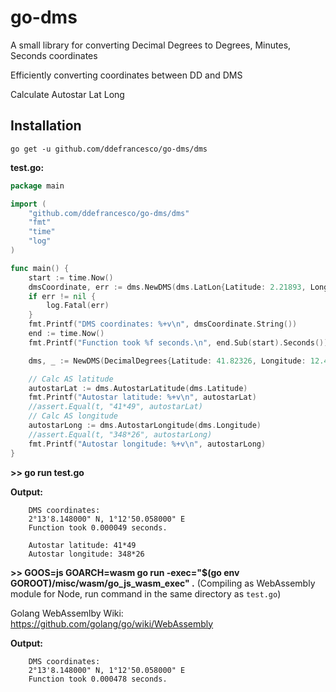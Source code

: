 # go-dms
A small library for converting Decimal Degrees to Degrees, Minutes, Seconds coordinates

Efficiently converting coordinates between DD and DMS

Calculate Autostar Lat Long

## Installation

`go get -u github.com/ddefrancesco/go-dms/dms`

**test.go:**
```go
package main

import (
    "github.com/ddefrancesco/go-dms/dms"
    "fmt"
    "time"
    "log"
)

func main() {
    start := time.Now()
    dmsCoordinate, err := dms.NewDMS(dms.LatLon{Latitude: 2.21893, Longitude: 1.213905})
    if err != nil {
        log.Fatal(err)
    }
    fmt.Printf("DMS coordinates: %+v\n", dmsCoordinate.String()) 
    end := time.Now()
    fmt.Printf("Function took %f seconds.\n", end.Sub(start).Seconds())

    dms, _ := NewDMS(DecimalDegrees{Latitude: 41.82326, Longitude: 12.44474})

	// Calc AS latitude
    autostarLat := dms.AutostarLatitude(dms.Latitude)
    fmt.Printf("Autostar latitude: %+v\n", autostarLat) 
    //assert.Equal(t, "41*49", autostarLat)
    // Calc AS longitude
    autostarLong := dms.AutostarLongitude(dms.Longitude)
    //assert.Equal(t, "348*26", autostarLong)
    fmt.Printf("Autostar longitude: %+v\n", autostarLong) 
}
```
**>> go run test.go**

**Output:**
```
    DMS coordinates:
    2°13'8.148000" N, 1°12'50.058000" E
    Function took 0.000049 seconds.

    Autostar latitude: 41*49
    Autostar longitude: 348*26
```

**>> GOOS=js GOARCH=wasm go run -exec="$(go env GOROOT)/misc/wasm/go_js_wasm_exec" .** (Compiling as WebAssembly module for Node, run command in the same directory as `test.go`)

Golang WebAssemlby Wiki: https://github.com/golang/go/wiki/WebAssembly

**Output:**
```
    DMS coordinates:
    2°13'8.148000" N, 1°12'50.058000" E
    Function took 0.000478 seconds.
```


